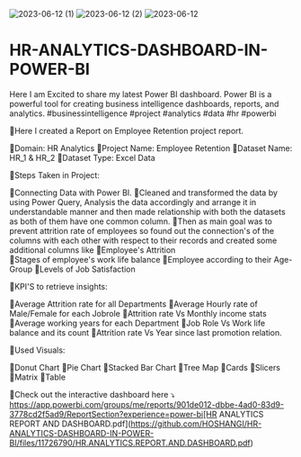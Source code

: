 ![2023-06-12 (1)](https://github.com/HOSHANGI/HR-ANALYTICS-DASHBOARD-IN-POWER-BI/assets/118753140/1a76723f-bce8-455c-a2fa-b914e6815a32)
![2023-06-12 (2)](https://github.com/HOSHANGI/HR-ANALYTICS-DASHBOARD-IN-POWER-BI/assets/118753140/13082231-519f-4206-91a7-edb81c126292)
![2023-06-12](https://github.com/HOSHANGI/HR-ANALYTICS-DASHBOARD-IN-POWER-BI/assets/118753140/665d6c6b-37e8-4c90-a416-ee470a44aca4)
# HR-ANALYTICS-DASHBOARD-IN-POWER-BI

Here I am Excited to share my latest Power BI dashboard. Power BI is a powerful tool for creating business intelligence dashboards, reports, and analytics.
#businessintelligence #project #analytics #data #hr #powerbi 

🔹Here I created a Report on Employee Retention project report.

🔸Domain: HR Analytics
🔸Project Name: Employee Retention
🔸Dataset Name: HR_1 & HR_2
🔸Dataset Type: Excel Data

🔹Steps Taken in Project:

🔸Connecting Data with Power BI.
🔸Cleaned and transformed the data by using Power Query, Analysis the data accordingly and arrange it in understandable manner and then made relationship with both the datasets as both of them have one common column.
🔸Then as main goal was to prevent attrition rate of employees so found out the connection's of the columns with each other with respect to their records and created some additional columns like
🔸Employee's Attrition  
🔸Stages of employee's work life balance
🔸Employee according to their Age-Group
🔸Levels of Job Satisfaction

🔹KPI'S to retrieve insights:

🔸Average Attrition rate for all Departments
🔸Average Hourly rate of Male/Female for each Jobrole
🔸Attrition rate Vs Monthly income stats
🔸Average working years for each Department
🔸Job Role Vs Work life balance and its count
🔸Attrition rate Vs Year since last promotion relation.

🔹Used Visuals:

🔸Donut Chart 
🔸Pie Chart
🔸Stacked Bar Chart
🔸Tree Map
🔸Cards
🔸Slicers
🔸Matrix
🔸Table

🔹Check out the interactive dashboard here ⤵
https://app.powerbi.com/groups/me/reports/901de012-dbbe-4ad0-83d9-3778cd2f5ad9/ReportSection?experience=power-bi[HR ANALYTICS REPORT AND DASHBOARD.pdf](https://github.com/HOSHANGI/HR-ANALYTICS-DASHBOARD-IN-POWER-BI/files/11726790/HR.ANALYTICS.REPORT.AND.DASHBOARD.pdf)
